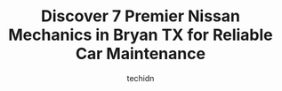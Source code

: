 ---
layout: ampstory
image: https://images.unsplash.com/photo-1619843810942-f8010bb6916c?ixlib=rb-4.0.3&ixid=MnwxMjA3fDB8MHxwaG90by1wYWdlfHx8fGVufDB8fHx8&auto=format&fit=crop&w=640&h=853&q=80
author: techidn
featured: false
description: When it comes to maintaining and repairing your vehicle in Bryan TX, USA, you deserve nothing but the best. Thats why the 7 best Nissan Mechanic in the area are here to offer their expertis
title: Discover 7 Premier Nissan Mechanics in Bryan TX for Reliable Car Maintenance
cover:
   title: Discover 7 Premier Nissan Mechanics in Bryan TX for Reliable Car Maintenance
   subtitle: Rickpate
   background: https://images.unsplash.com/photo-1619843810942-f8010bb6916c?ixlib=rb-4.0.3&ixid=MnwxMjA3fDB8MHxwaG90by1wYWdlfHx8fGVufDB8fHx8&auto=format&fit=crop&w=640&h=853&q=80

pages: 
 - layout: thirds
   top: <h1>#1 Superior Auto Service</h1>
   bottom: "<p>Amazing service, extremely friendly, and quick too! I was kept up to date with the status of my car and even provided a ride back to my house when dropping the car off. J</p>"
   background: https://www.knot35.com/toplist/wp-content/uploads/2023/06/best-nissan-mechanic-1-in-bryan-tx-1685832848.jpeg
   backgroundblur: true
 - layout: thirds
   top: <h1>#2 Petes Auto Care Center</h1>
   bottom: "<p>2501 E 29th St, Bryan, TX 77802, United States</p>"
   background: https://www.knot35.com/toplist/wp-content/uploads/2023/06/best-nissan-mechanic-2-in-bryan-tx-1685832849.jpeg
   cta:
      link: https://www.knot35.com/toplist/discover-7-premier-nissan-mechanics-in-bryan-tx-for-reliable-car-maintenance/
      text: Discover 7 Premier Nissan Mechanics in Bryan TX for Reliable Car Maintenance
 - layout: thirds
   top: <h1>#3 Christian Brothers Automotive Bryan</h1>
   bottom: "<p>2401 Boonville Rd, Bryan, TX 77808, United States</p>"
   background: https://www.knot35.com/toplist/wp-content/uploads/2023/06/best-nissan-mechanic-3-in-bryan-tx-1685832849.jpeg
   cta:
      link: https://www.knot35.com/toplist/discover-7-premier-nissan-mechanics-in-bryan-tx-for-reliable-car-maintenance/
      text: Discover 7 Premier Nissan Mechanics in Bryan TX for Reliable Car Maintenance
 - layout: thirds
   top: <h1>#4 Andys Auto Repair</h1>
   bottom: "<p>507 S Texas Ave, Bryan, TX 77803, United States</p>"
   background: https://images.unsplash.com/photo-1597773150796-e5c14ebecbf5?ixlib=rb-4.0.3&ixid=MnwxMjA3fDB8MHxwaG90by1wYWdlfHx8fGVufDB8fHx8&auto=format&fit=crop&w=640&h=853&q=80
   cta:
      link: https://www.knot35.com/toplist/discover-7-premier-nissan-mechanics-in-bryan-tx-for-reliable-car-maintenance/
      text: Discover 7 Premier Nissan Mechanics in Bryan TX for Reliable Car Maintenance
 - layout: thirds
   top: <h1>#5 Olympic Automotive Services</h1>
   bottom: "<p>3510 E 29th St, Bryan, TX 77802, United States</p>"
   background: https://images.unsplash.com/photo-1567360425618-1594206637d2?ixlib=rb-4.0.3&ixid=MnwxMjA3fDB8MHxwaG90by1wYWdlfHx8fGVufDB8fHx8&auto=format&fit=crop&w=640&h=853&q=80
   cta:
      link: https://www.knot35.com/toplist/discover-7-premier-nissan-mechanics-in-bryan-tx-for-reliable-car-maintenance/
      text: Discover 7 Premier Nissan Mechanics in Bryan TX for Reliable Car Maintenance
 - layout: thirds
   top: <h1>#6 Stratta Auto Repair</h1>
   bottom: "<p>3301 S College Ave, Bryan, TX 77801, United States</p>"
   background: https://images.unsplash.com/photo-1549241520-425e3dfc01cb?ixlib=rb-4.0.3&ixid=MnwxMjA3fDB8MHxwaG90by1wYWdlfHx8fGVufDB8fHx8&auto=format&fit=crop&w=640&h=853&q=80
   cta:
      link: https://www.knot35.com/toplist/discover-7-premier-nissan-mechanics-in-bryan-tx-for-reliable-car-maintenance/
      text: Discover 7 Premier Nissan Mechanics in Bryan TX for Reliable Car Maintenance
 - layout: thirds
   top: <h1>#7 C&L Automotive</h1>
   bottom: "<p>1507 S Texas Ave, Bryan, TX 77802, United States</p>"
   background: https://images.unsplash.com/photo-1462556791646-c201b8241a94?ixlib=rb-4.0.3&ixid=MnwxMjA3fDB8MHxwaG90by1wYWdlfHx8fGVufDB8fHx8&auto=format&fit=crop&w=640&h=853&q=80
   cta:
      link: https://www.knot35.com/toplist/discover-7-premier-nissan-mechanics-in-bryan-tx-for-reliable-car-maintenance/
      text: Discover 7 Premier Nissan Mechanics in Bryan TX for Reliable Car Maintenance
 - layout: thirds
   middle: Continue reading...
   background: https://images.unsplash.com/photo-1620421680010-0766ff230392?ixlib=rb-4.0.3&ixid=MnwxMjA3fDB8MHxwaG90by1wYWdlfHx8fGVufDB8fHx8&auto=format&fit=crop&w=640&h=853&q=80
   cta:
      link: https://www.knot35.com/toplist/discover-7-premier-nissan-mechanics-in-bryan-tx-for-reliable-car-maintenance/
      text: Discover 7 Premier Nissan Mechanics in Bryan TX for Reliable Car Maintenance
      
---